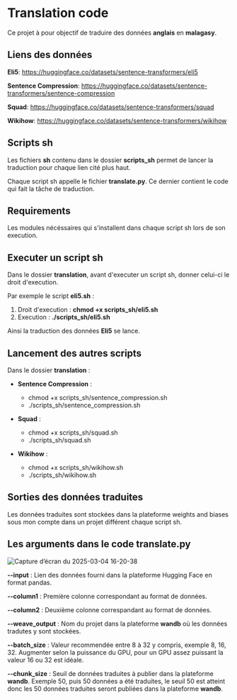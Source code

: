# Translation code

Ce projet à pour objectif de traduire des données **anglais** en **malagasy**.

## Liens des données

**Eli5**: https://huggingface.co/datasets/sentence-transformers/eli5

**Sentence Compression**: https://huggingface.co/datasets/sentence-transformers/sentence-compression

**Squad**: https://huggingface.co/datasets/sentence-transformers/squad

**Wikihow**: https://huggingface.co/datasets/sentence-transformers/wikihow

## Scripts sh

Les fichiers **sh** contenu dans le dossier **scripts_sh** permet de lancer la traduction pour chaque lien cité plus haut.

Chaque script sh appelle le fichier **translate.py**. Ce dernier contient le code qui fait la tâche de traduction.

## Requirements

Les modules nécéssaires qui s'installent dans chaque script sh lors de son execution.

## Executer un script sh

Dans le dossier **translation**, avant d'executer un script sh, donner celui-ci le droit d'execution.

Par exemple le script **eli5.sh** :

1. Droit d'execution : **chmod +x scripts_sh/eli5.sh**
2. Execution : **./scripts_sh/eli5.sh**

Ainsi la traduction des données **Eli5** se lance.

## Lancement des autres scripts

Dans le dossier **translation** :

*  **Sentence Compression** :
    *  chmod +x scripts_sh/sentence_compression.sh
    *  ./scripts_sh/sentence_compression.sh

*  **Squad** :
    *  chmod +x scripts_sh/squad.sh
    *  ./scripts_sh/squad.sh
 
*  **Wikihow** :
    *  chmod +x scripts_sh/wikihow.sh
    *  ./scripts_sh/wikihow.sh

## Sorties des données traduites

Les données traduites sont stockées dans la plateforme weights and biases sous mon compte dans un projet différent chaque script sh.

## Les arguments dans le code **translate.py**

![Capture d’écran du 2025-03-04 16-20-38](https://github.com/user-attachments/assets/f056bfb5-64ce-444f-b786-012e4dcb3d86)

**--input** : Lien des données fourni dans la plateforme Hugging Face en format pandas.

**--column1** : Première colonne correspondant au format de données.

**--column2** : Deuxième colonne correspandant au format de données.

**--weave_output** : Nom du projet dans la plateforme **wandb** où les données tradutes y sont stockées.

**--batch_size** : Valeur recommendée entre 8 à 32 y compris, exemple 8, 16, 32. Augmenter selon la puissance du GPU, pour un GPU assez puissant la valeur 16 ou 32 est idéale.

**--chunk_size** : Seuil de données traduites à publier dans la plateforme **wandb**. Exemple 50, puis 50 données a été traduites, le seuil 50 est atteint donc les 50 données traduites seront publiées dans la plateforme **wandb**.
